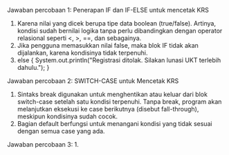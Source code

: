 Jawaban percobaan 1: Penerapan IF dan IF-ELSE untuk mencetak KRS
1. Karena nilai yang dicek berupa tipe data boolean (true/false).
Artinya, kondisi sudah bernilai logika tanpa perlu dibandingkan dengan operator relasional seperti <, >, ==, dan sebagainya.
2. Jika pengguna memasukkan nilai false, maka blok IF tidak akan dijalankan, karena kondisinya tidak terpenuhi.
3. else {
            System.out.println("Registrasi ditolak. Silakan lunasi UKT terlebih dahulu.");
        }


Jawaban percobaan 2: SWITCH-CASE untuk Mencetak KRS
1. Sintaks break digunakan untuk menghentikan atau keluar dari blok switch-case setelah satu kondisi terpenuhi.
Tanpa break, program akan melanjutkan eksekusi ke case berikutnya (disebut fall-through), meskipun kondisinya sudah cocok.
2. Bagian default berfungsi untuk menangani kondisi yang tidak sesuai dengan semua case yang ada.

Jawaban percobaan 3:
1. 

